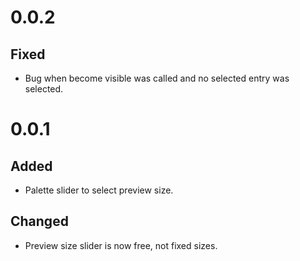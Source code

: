 # 0.0.2

## Fixed

  * Bug when become visible was called and no selected entry was selected.


# 0.0.1

## Added 

  * Palette slider to select preview size.

## Changed

  * Preview size slider is now free, not fixed sizes.